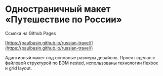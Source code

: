 # Одностраничный макет «Путешествие по России»

Ссылка на Github Pages

[https://paulbasin.github.io/russian-travel/](https://paulbasin.github.io/russian-travel/)

Адаптивный макет под основные размеры девайсов.
Проект сделан с файловой структурой по БЭМ nested, использованы технологии flexbox и grid layout.


